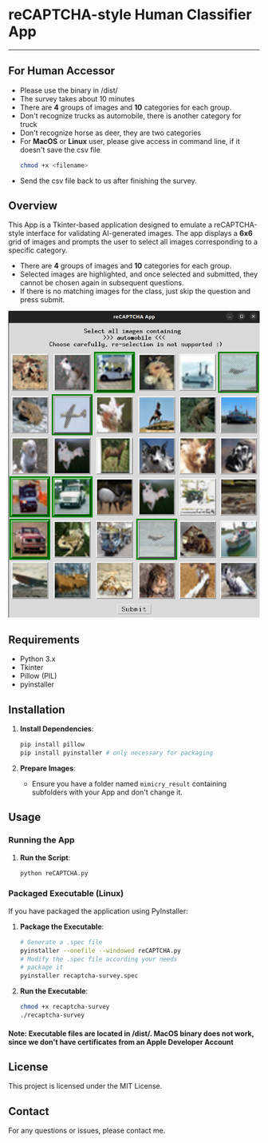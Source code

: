 
# reCAPTCHA-style Human Classifier App 

---
## For Human Accessor
* Please use the binary in /dist/
* The survey takes about 10 minutes
* There are **4** groups of images and **10** categories for each group.
* Don't recognize trucks as automobile, there is another category for truck
* Don't recognize horse as deer, they are two categories
* For **MacOS** or **Linux** user, please give access in command line, if it doesn't save the csv file
   ```sh
   chmod +x <filename>
   ```
* Send the csv file back to us after finishing the survey.

## Overview

This App is a Tkinter-based application designed to emulate a reCAPTCHA-style interface for validating AI-generated images. The app displays a **6x6** grid of images and prompts the user to select all images corresponding to a specific category.
* There are **4** groups of images and **10** categories for each group.
* Selected images are highlighted, and once selected and submitted, they cannot be chosen again in subsequent questions.
* If there is no matching images for the class, just skip the question and press submit.

![UI](./UI.png)


## Requirements

- Python 3.x
- Tkinter
- Pillow (PIL)
- pyinstaller
## Installation


1. **Install Dependencies**:
   ```sh
   pip install pillow
   pip install pyinstaller # only necessary for packaging
   ```

2. **Prepare Images**:
   - Ensure you have a folder named `mimicry_result` containing subfolders with your App and don't change it.

## Usage

### Running the App

1. **Run the Script**:
   ```sh
   python reCAPTCHA.py
   ```

### Packaged Executable (Linux)
If you have packaged the application using PyInstaller:
1. **Package the Executable**:
   ```sh
   # Generate a .spec file
   pyinstaller --onefile --windowed reCAPTCHA.py
   # Modify the .spec file according your needs
   # package it
   pyinstaller recaptcha-survey.spec
   ```

2. **Run the Executable**:

   ```sh
   chmod +x recaptcha-survey
   ./recaptcha-survey
   ```

#### Note: Executable files are located in /dist/. **MacOS** binary does not work, since we don't have certificates from an Apple Developer Account 

## License

This project is licensed under the MIT License.

## Contact

For any questions or issues, please contact me.

